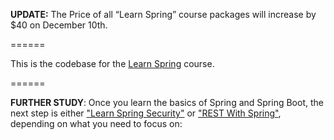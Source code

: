 **UPDATE:** The Price of all “Learn Spring” course packages will increase by $40 on December 10th.

======

This is the codebase for the [Learn Spring](https://www.baeldung.com/learn-spring-course#master-class) course. 

======

**FURTHER STUDY**: Once you learn the basics of Spring and Spring Boot, the next step is either ["Learn Spring Security"](https://bit.ly/github-lss) or ["REST With Spring"](https://bit.ly/github-rws), depending on what you need to focus on: 

